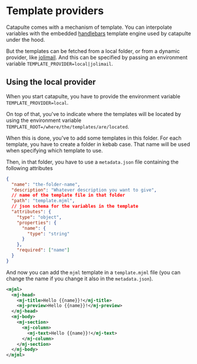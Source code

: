 # Template providers

Catapulte comes with a mechanism of template. You can interpolate variables with the embedded [handlebars](https://crates.io/crates/handlebars) template engine used by catapulte under the hood.

But the templates can be fetched from a local folder, or from a dynamic provider, like [jolimail](https://github.com/jdrouet/jolimail).
And this can be specified by passing an environment variable `TEMPLATE_PROVIDER=local|jolimail`.

## Using the local provider

When you start catapulte, you have to provide the environment variable `TEMPLATE_PROVIDER=local`.

On top of that, you've to indicate where the templates will be located by using the environment variable `TEMPLATE_ROOT=/where/the/templates/are/located`.

When this is done, you've to add some templates in this folder. For each template, you have to create a folder in kebab case. That name will be used when specifying which template to use.

Then, in that folder, you have to use a `metadata.json` file containing the following attributes

```json
{
  "name": "the-folder-name",
  "description": "Whatever description you want to give",
  // name of the template file in that folder
  "path": "template.mjml",
  // json schema for the variables in the template
  "attributes": {
    "type": "object",
    "properties": {
      "name": {
        "type": "string"
      }
    },
    "required": ["name"]
  }
}
```

And now you can add the `mjml` template in a `template.mjml` file (you can change the name if you change it also in the `metadata.json`).

```xml
<mjml>
  <mj-head>
    <mj-title>Hello {{name}}!</mj-title>
    <mj-preview>Hello {{name}}!</mj-preview>
  </mj-head>
  <mj-body>
    <mj-section>
      <mj-column>
        <mj-text>Hello {{name}}!</mj-text>
      </mj-column>
    </mj-section>
  </mj-body>
</mjml>
```
